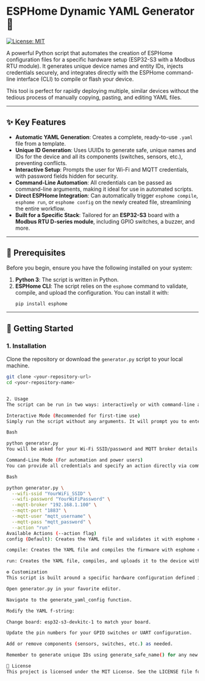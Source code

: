 # ESPHome Dynamic YAML Generator 🚀

[![License: MIT](https://img.shields.io/badge/License-MIT-yellow.svg)](https://opensource.org/licenses/MIT)

A powerful Python script that automates the creation of ESPHome configuration files for a specific hardware setup (ESP32-S3 with a Modbus RTU module). It generates unique device names and entity IDs, injects credentials securely, and integrates directly with the ESPHome command-line interface (CLI) to compile or flash your device.

This tool is perfect for rapidly deploying multiple, similar devices without the tedious process of manually copying, pasting, and editing YAML files.



***

## ✨ Key Features

* **Automatic YAML Generation**: Creates a complete, ready-to-use `.yaml` file from a template.
* **Unique ID Generation**: Uses UUIDs to generate safe, unique names and IDs for the device and all its components (switches, sensors, etc.), preventing conflicts.
* **Interactive Setup**: Prompts the user for Wi-Fi and MQTT credentials, with password fields hidden for security.
* **Command-Line Automation**: All credentials can be passed as command-line arguments, making it ideal for use in automated scripts.
* **Direct ESPHome Integration**: Can automatically trigger `esphome compile`, `esphome run`, or `esphome config` on the newly created file, streamlining the entire workflow.
* **Built for a Specific Stack**: Tailored for an **ESP32-S3** board with a **Modbus RTU D-series module**, including GPIO switches, a buzzer, and more.

***

## 🔧 Prerequisites

Before you begin, ensure you have the following installed on your system:

1.  **Python 3**: The script is written in Python.
2.  **ESPHome CLI**: The script relies on the `esphome` command to validate, compile, and upload the configuration. You can install it with:
    ```bash
    pip install esphome
    ```

***

## 🚀 Getting Started

### 1. Installation

Clone the repository or download the `generator.py` script to your local machine.

```bash
git clone <your-repository-url>
cd <your-repository-name>


2. Usage
The script can be run in two ways: interactively or with command-line arguments.

Interactive Mode (Recommended for first-time use)
Simply run the script without any arguments. It will prompt you to enter the necessary credentials.

Bash

python generator.py
You will be asked for your Wi-Fi SSID/password and MQTT broker details. A new file, like esphome-device-a1b2c3d4e5f6.yaml, will be created, and the default config action will be run.

Command-Line Mode (For automation and power users)
You can provide all credentials and specify an action directly via command-line flags. This is useful for scripting deployments.

Bash

python generator.py \
  --wifi-ssid "YourWiFi_SSID" \
  --wifi-password "YourWiFiPassword" \
  --mqtt-broker "192.168.1.100" \
  --mqtt-port "1883" \
  --mqtt-user "mqtt_username" \
  --mqtt-pass "mqtt_password" \
  --action "run"
Available Actions (--action flag)
config (Default): Creates the YAML file and validates it with esphome config.

compile: Creates the YAML file and compiles the firmware with esphome compile.

run: Creates the YAML file, compiles, and uploads it to the device with esphome run.

⚙️ Customization
This script is built around a specific hardware configuration defined in the generate_yaml_config function. If your hardware is different (e.g., different GPIO pins, another type of sensor, or a different board), you can easily customize it.

Open generator.py in your favorite editor.

Navigate to the generate_yaml_config function.

Modify the YAML f-string:

Change board: esp32-s3-devkitc-1 to match your board.

Update the pin numbers for your GPIO switches or UART configuration.

Add or remove components (sensors, switches, etc.) as needed.

Remember to generate unique IDs using generate_safe_name() for any new entities you add!

📄 License
This project is licensed under the MIT License. See the LICENSE file for details.
